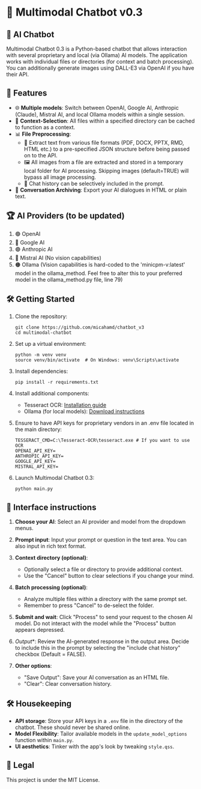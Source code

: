 # 🤖 Multimodal Chatbot v0.3

## 🌟 AI Chatbot

Multimodal Chatbot 0.3 is a Python-based chatbot that allows interaction with several proprietary and local (via Ollama) AI models. The application works with individual files or directories (for context and batch processing). You can additionally generate images using DALL-E3 via OpenAI if you have their API.

## 🚀 Features

- 🌐 **Multiple models**: Switch between OpenAI, Google AI, Anthropic (Claude), Mistral AI, and local Ollama models within a single session.
- 🧠 **Context-Selection**: All files within a specified directory can be cached to function as a context.
- 📊 **File Preprocessing**: 
  - 📄 Extract text from various file formats (PDF, DOCX, PPTX, RMD, HTML etc.) to a pre-specified JSON structure before being passed on to the API.
  - 🖼️ All images from a file are extracted and stored in a temporary local folder for AI processing. Skipping images (default=TRUE) will bypass all image processing.
  - 📑 Chat history can be selectively included in the prompt.
- 💾 **Conversation Archiving**: Export your AI dialogues in HTML or plain text.

## 🏆 AI Providers (to be updated)

1. 🟢 OpenAI 
2. 🔵 Google AI
3. 🟣 Anthropic AI
4. 🔴 Mistral AI (No vision capabilities)
5. 🟠 Ollama (Vision capabilities is hard-coded to the 'minicpm-v:latest' model in the ollama_method. Feel free to alter this to your preferred model in the ollama_method.py file, line 79)

## 🛠️ Getting Started

1. Clone the repository:
   ```
   git clone https://github.com/micahamd/chatbot_v3
   cd multimodal-chatbot
   ```

2. Set up a virtual environment:
   ```
   python -m venv venv
   source venv/bin/activate  # On Windows: venv\Scripts\activate
   ```

3. Install dependencies:
   ```
   pip install -r requirements.txt
   ```

4. Install additional components:
   - Tesseract OCR: [Installation guide](https://github.com/tesseract-ocr/tesseract)
   - Ollama (for local models): [Download instructions](https://ollama.ai/download)

5. Ensure to have API keys for proprietary vendors in an .env file located in the main directory:
   ```
   TESSERACT_CMD=C:\Tesseract-OCR\tesseract.exe # If you want to use OCR
   OPENAI_API_KEY=
   ANTHROPIC_API_KEY=
   GOOGLE_API_KEY=
   MISTRAL_API_KEY=
   ```

6. Launch Multimodal Chatbot 0.3:
   ```
   python main.py
   ```



## 🎯 Interface instructions

1. **Choose your AI**: Select an AI provider and model from the dropdown menus.

2. **Prompt input**: Input your prompt or question in the text area. You can also input in rich text format.

3. **Context directory (optional)**:
   - Optionally select a file or directory to provide additional context.
   - Use the "Cancel" button to clear selections if you change your mind. 

4. **Batch processing (optional)**:
   - Analyze multiple files within a directory with the same prompt set.
   - Remember to press "Cancel" to de-select the folder.

5. **Submit and wait**: Click "Process" to send your request to the chosen AI model. Do not interact with the model while the "Process" button appears depressed.

6. *Output**: Review the AI-generated response in the output area. Decide to include this in the prompt by selecting the "include chat history" checkbox (Default = FALSE).

7. **Other options**:
   - "Save Output": Save your AI conversation as an HTML file.
   - "Clear": Clear conversation history.

## 🛠️ Housekeeping

- **API storage**: Store your API keys in a `.env` file in the directory of the chatbot. These should never be shared online.
- **Model Flexibility**: Tailor available models in the `update_model_options` function within `main.py`.
- **UI aesthetics**: Tinker with the app's look by tweaking `style.qss`.


## 📜 Legal

This project is under the MIT License. 